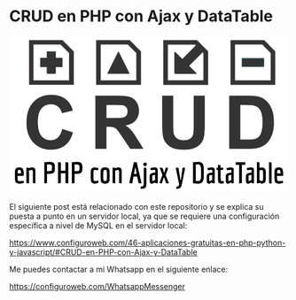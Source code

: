 # CRUD en PHP con Ajax y DataTable

<img src="CRUD%20en%20PHP%20con%20Ajax%20y%20DataTable.png">

<!-- wp:paragraph -->
<p>El siguiente post está relacionado con este repositorio y se explica su puesta a punto en un servidor local, ya que se requiere una configuración específica a nivel de MySQL en el servidor local:</p>
<!-- /wp:paragraph -->

https://www.configuroweb.com/46-aplicaciones-gratuitas-en-php-python-y-javascript/#CRUD-en-PHP-con-Ajax-y-DataTable

<!-- wp:paragraph -->
<p>Me puedes contactar a mi Whatsapp en el siguiente enlace:</p>
<!-- /wp:paragraph -->

<!-- wp:paragraph -->
<p><a href="https://configuroweb.com/WhatsappMessenger">https://configuroweb.com/WhatsappMessenger</a></p>
<!-- /wp:paragraph -->
